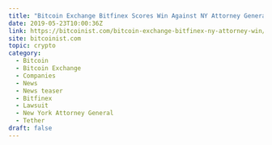 ```yaml
---
title: "Bitcoin Exchange Bitfinex Scores Win Against NY Attorney General"
date: 2019-05-23T10:00:36Z
link: https://bitcoinist.com/bitcoin-exchange-bitfinex-ny-attorney-win/?utm_medium=RSS&utm_source=hune
site: bitcoinist.com
topic: crypto
category:
  - Bitcoin
  - Bitcoin Exchange
  - Companies
  - News
  - News teaser
  - Bitfinex
  - Lawsuit
  - New York Attorney General
  - Tether
draft: false
---
```

